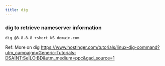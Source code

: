 ```yaml
---
title: dig
---
```


### dig to retrieve nameserver information

```
dig @8.8.8.8 +short NS domain.com
```

Ref: More on dig https://www.hostinger.com/tutorials/linux-dig-command?utm_campaign=Generic-Tutorials-DSA|NT:Se|LO:BD&utm_medium=ppc&gad_source=1 
